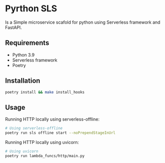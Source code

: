 # Pyrthon SLS

Is a Simple microservice scafold for python using Serverless framework and FastAPI.

## Requirements

- Python 3.9
- Serverless framework
- Poetry

## Installation

```bash
poetry install && make install_hooks
```

## Usage

Running HTTP locally using serverless-offline:

```bash
# Using serverless-offline
poetry run sls offline start --noPrependStageInUrl
```

Running HTTP locally using uvicorn:

```bash
# Using uvicorn
poetry run lambda_funcs/http/main.py
```
